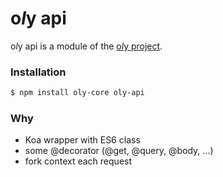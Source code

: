# o*l*y api

o*l*y api is a module of the [o*l*y project](https://noly.me/oly).

### Installation

```bash
$ npm install oly-core oly-api
```

### Why

- Koa wrapper with ES6 class
- some @decorator (@get, @query, @body, ...)
- fork context each request

